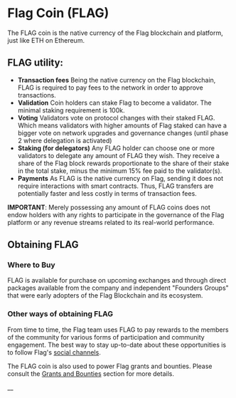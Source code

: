 # Flag Coin (FLAG)

The FLAG coin is the native currency of the Flag blockchain and platform, just like ETH on Ethereum.

## FLAG utility:

* **Transaction fees** Being the native currency on the Flag blockchain, FLAG is required to pay fees to the network in order to approve transactions.
* **Validation** Coin holders can stake Flag to become a validator. The minimal staking requirement is 100k.&#x20;
* **Voting** Validators vote on protocol changes with their staked FLAG. Which means validators with higher amounts of Flag staked can have a bigger vote on network upgrades and governance changes (until phase 2 where delegation is activated)
* **Staking (for delegators)** Any FLAG holder can choose one or more validators to delegate any amount of FLAG they wish. They receive a share of the Flag block rewards proportionate to the share of their stake in the total stake, minus the minimum 15% fee paid to the validator(s).
* **Payments** As FLAG is the native currency on Flag, sending it does not require interactions with smart contracts. Thus, FLAG transfers are potentially faster and less costly in terms of transaction fees.

**IMPORTANT**: Merely possessing any amount of FLAG coins does not endow holders with any rights to participate in the governance of the Flag platform or any revenue streams related to its real-world performance.

## Obtaining FLAG

### Where to Buy

FLAG is available for purchase on upcoming exchanges and through direct packages available from the company and independent "Founders Groups" that were early adopters of the Flag Blockchain and its ecosystem.



### Other ways of obtaining FLAG

From time to time, the Flag team uses FLAG to pay rewards to the members of the community for various forms of participation and community engagement. The best way to stay up-to-date about these opportunities is to follow Flag's [social channels](https://docs.flagscan.xyz/general/community).

The FLAG coin is also used to power Flag grants and bounties. Please consult the [Grants and Bounties](../../things-you-can-do-on-fuse/grants-and-bounties.md) section for more details.

\_\_

